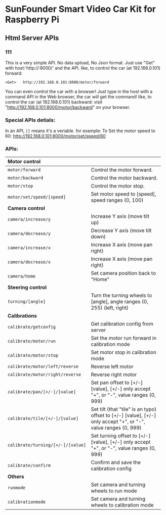 # SunFounder Smart Video Car Kit for Raspberry Pi
## Html Server APIs

### 111
This is a very simple API. No data upload, No Json format.
Just use "Get" with host:'http://<raspberry pi ip address>:8000/' and the API.
like, to control the car (at 192.168.0.101) forward:

	<Get>	http://192.168.0.101:8000/motor/forward

You can even control the car with a browser!
Just type in the host with a command API in the Web browser, the car will get the command!
like, to control the car (at 192.168.0.101) backward:
visit "http://192.168.0.101:8000/motor/backward" on your browser.

### Special APIs detials:
In an API, `[]` means it's a veriable.
for example:
To Set the motor speed to 60:
<Get>	http://192.168.0.101:8000/motor/set/speed/60

### APIs:

|**Motor control**|                 |
|:----------------------------------|:--------------------------|
|`motor/forward`					|Control the motor forward.|
|`motor/backward`					|Control the motor backward.|
|`motor/stop`						|Control the motor stop.|
|`motor/set/speed/[speed]`			|Set motor speed to [speed], speed ranges (0, 100)|
|**Camera control**|
|`camera/increase/y`				|Increase Y axis (move tilt up)|
|`camera/decrease/y`				|Decrease Y axis (move tilt down)|
|`camera/increase/x`				|Increase X axis (move pan right)|
|`camera/decrease/x`				|Increase X axis (move pan right)|
|`camera/home`						|Set camera position back to "Home"|
|**Steering control**|
|`turning/[angle]`					|Turn the turning wheels to [angle], angle ranges (0, 255) (left, right)|
|**Calibrations**|
|`calibrate/getconfig`				|Get calibration config from server|
|`calibrate/motor/run`				|Set the motor run forward in calibration mode|
|`calibrate/motor/stop`				|Set motor stop in calibration mode|
|`calibrate/motor/left/reverse`		|Reverse left motor|
|`calibrate/motor/right/reverse`	|Reverse right motor|
|`calibrate/pan/[+/-]/[value]`		|Set pan offset to [+/-] [value], [+/-] only accept "+", or "-", value ranges (0, 999)|
|`calibrate/tile/[+/-]/[value]`		|Set tilt (that "tile" is an typo) offset to [+/-] [value], [+/-] only accept "+", or "-", value ranges (0, 999)|
|`calibrate/turning/[+/-]/[value]`	|Set turning offset to [+/-] [value], [+/-] only accept "+", or "-", value ranges (0, 999)|
|`calibrate/confirm`				|Confirm and save the calibration config|
|**Others**							|
|`runmode`							|Set camera and turning wheels to run mode|
|`calibrationmode`					|Set camera and turning wheels to calibration mode|



